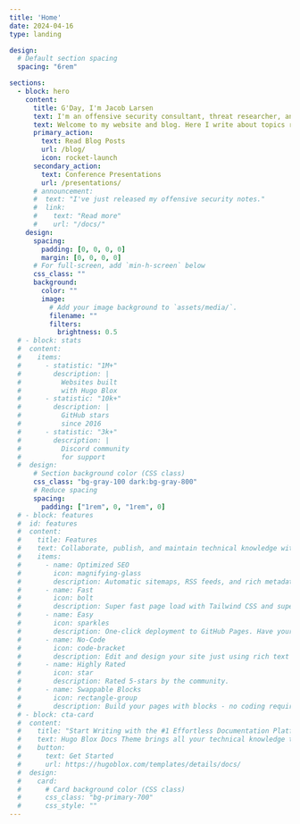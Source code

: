 ```yaml
---
title: 'Home'
date: 2024-04-16
type: landing

design:
  # Default section spacing
  spacing: "6rem"

sections:
  - block: hero
    content:
      title: G'Day, I'm Jacob Larsen
      text: I'm an offensive security consultant, threat researcher, and mentor.
      text: Welcome to my website and blog. Here I write about topics related to offensive security
      primary_action:
        text: Read Blog Posts
        url: /blog/
        icon: rocket-launch
      secondary_action:
        text: Conference Presentations
        url: /presentations/
      # announcement:
      #  text: "I've just released my offensive security notes."
      #  link:
      #    text: "Read more"
      #    url: "/docs/"
    design:
      spacing:
        padding: [0, 0, 0, 0]
        margin: [0, 0, 0, 0]
      # For full-screen, add `min-h-screen` below
      css_class: ""
      background:
        color: ""
        image:
          # Add your image background to `assets/media/`.
          filename: ""
          filters:
            brightness: 0.5
  # - block: stats
  #  content:
  #    items:
  #      - statistic: "1M+"
  #        description: |
  #          Websites built  
  #          with Hugo Blox
  #      - statistic: "10k+"
  #        description: |
  #          GitHub stars  
  #          since 2016
  #      - statistic: "3k+"
  #        description: |
  #          Discord community  
  #          for support
  #  design:
      # Section background color (CSS class)
      css_class: "bg-gray-100 dark:bg-gray-800"
      # Reduce spacing
      spacing:
        padding: ["1rem", 0, "1rem", 0]
  # - block: features
  #  id: features
  #  content:
  #    title: Features
  #    text: Collaborate, publish, and maintain technical knowledge with an all-in-one documentation site. Used by 100,000+ startups, enterprises, and researchers.
  #    items:
  #      - name: Optimized SEO
  #        icon: magnifying-glass
  #        description: Automatic sitemaps, RSS feeds, and rich metadata take the pain out of SEO and syndication.
  #      - name: Fast
  #        icon: bolt
  #        description: Super fast page load with Tailwind CSS and super fast site building with Hugo.
  #      - name: Easy
  #        icon: sparkles
  #        description: One-click deployment to GitHub Pages. Have your new website live within 5 minutes!
  #      - name: No-Code
  #        icon: code-bracket
  #        description: Edit and design your site just using rich text (Markdown) and configurable YAML parameters.
  #      - name: Highly Rated
  #        icon: star
  #        description: Rated 5-stars by the community.
  #      - name: Swappable Blocks
  #        icon: rectangle-group
  #        description: Build your pages with blocks - no coding required!
  # - block: cta-card
  #  content:
  #    title: "Start Writing with the #1 Effortless Documentation Platform"
  #    text: Hugo Blox Docs Theme brings all your technical knowledge together in a single, centralized knowledge base. Easily search and edit it with the tools you use every day!
  #    button:
  #      text: Get Started
  #      url: https://hugoblox.com/templates/details/docs/
  #  design:
  #    card:
  #      # Card background color (CSS class)
  #      css_class: "bg-primary-700"
  #      css_style: ""
---
```

